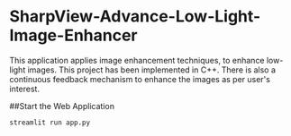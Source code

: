 # SharpView-Advance-Low-Light-Image-Enhancer
This application applies image enhancement techniques, to enhance low-light images. This project has been implemented in C++. There is also a continuous feedback mechanism to enhance the images as per user's interest.

##Start the Web Application 

```bash
streamlit run app.py
```
